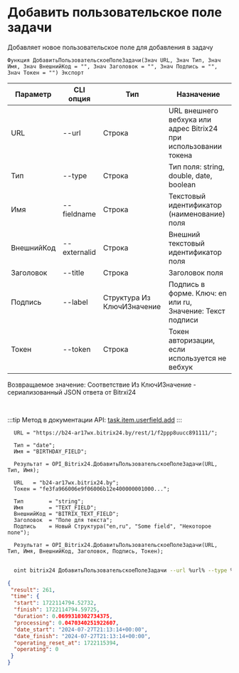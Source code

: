 ﻿---
sidebar_position: 2
---

# Добавить пользовательское поле задачи
 Добавляет новое пользовательское поле для добавления в задачу



`Функция ДобавитьПользовательскоеПолеЗадачи(Знач URL, Знач Тип, Знач Имя, Знач ВнешнийКод = "", Знач Заголовок = "", Знач Подпись = "", Знач Токен = "") Экспорт`

  | Параметр | CLI опция | Тип | Назначение |
  |-|-|-|-|
  | URL | --url | Строка | URL внешнего вебхука или адрес Bitrix24 при использовании токена |
  | Тип | --type | Строка | Тип поля: string, double, date, boolean |
  | Имя | --fieldname | Строка | Текстовый идентификатор (наименование) поля |
  | ВнешнийКод | --externalid | Строка | Внешний текстовый идентификатор поля |
  | Заголовок | --title | Строка | Заголовок поля |
  | Подпись | --label | Структура Из КлючИЗначение | Подпись в форме. Ключ: en или ru, Значение: Текст подписи |
  | Токен | --token | Строка | Токен авторизации, если используется не вебхук |

  
  Возвращаемое значение:   Соответствие Из КлючИЗначение - сериализованный JSON ответа от Bitrxi24

<br/>

:::tip
Метод в документации API: [task.item.userfield.add](https://dev.1c-bitrix.ru/rest_help/tasks/task/userfield/add.php)
:::
<br/>


```bsl title="Пример кода"
  URL = "https://b24-ar17wx.bitrix24.by/rest/1/f2ppp8uucc891111/";
  
  Тип = "date";
  Имя = "BIRTHDAY_FIELD";
  
  Результат = OPI_Bitrix24.ДобавитьПользовательскоеПолеЗадачи(URL, Тип, Имя);
  
  URL   = "b24-ar17wx.bitrix24.by";
  Токен = "fe3fa966006e9f06006b12e400000001000...";
  
  Тип        = "string";
  Имя        = "TEXT_FIELD";
  ВнешнийКод = "BITRIX_TEXT_FIELD";
  Заголовок  = "Поле для текста";
  Подпись    = Новый Структура("en,ru", "Some field", "Некоторое поле");
  
  Результат = OPI_Bitrix24.ДобавитьПользовательскоеПолеЗадачи(URL, Тип, Имя, ВнешнийКод, Заголовок, Подпись, Токен);
```



```sh title="Пример команды CLI"
    
  oint bitrix24 ДобавитьПользовательскоеПолеЗадачи --url %url% --type %type% --fieldname %fieldname% --externalid %externalid% --title %title% --label %label% --token %token%

```

```json title="Результат"
{
 "result": 261,
 "time": {
  "start": 1722114794.52732,
  "finish": 1722114794.59725,
  "duration": 0.0699310302734375,
  "processing": 0.0470340251922607,
  "date_start": "2024-07-27T21:13:14+00:00",
  "date_finish": "2024-07-27T21:13:14+00:00",
  "operating_reset_at": 1722115394,
  "operating": 0
 }
}
```
